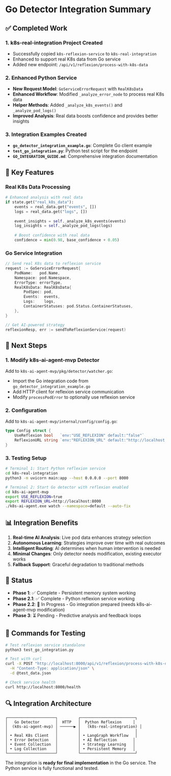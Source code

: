 # Go Detector Integration Summary

## ✅ Completed Work

### 1. **k8s-real-integration Project Created**
- Successfully copied `k8s-reflexion-service` to `k8s-real-integration`
- Enhanced to support real K8s data from Go service
- Added new endpoint: `/api/v1/reflexion/process-with-k8s-data`

### 2. **Enhanced Python Service**
- **New Request Model**: `GoServiceErrorRequest` with `RealK8sData`
- **Enhanced Workflow**: Modified `_analyze_error_node` to process real K8s data
- **Helper Methods**: Added `_analyze_k8s_events()` and `_analyze_pod_logs()`
- **Improved Analysis**: Real data boosts confidence and provides better insights

### 3. **Integration Examples Created**
- **`go_detector_integration_example.go`**: Complete Go client example
- **`test_go_integration.py`**: Python test script for the endpoint
- **`GO_INTEGRATION_GUIDE.md`**: Comprehensive integration documentation

## 🔧 Key Features

### Real K8s Data Processing
```python
# Enhanced analysis with real data
if state.get("real_k8s_data"):
    events = real_data.get("events", [])
    logs = real_data.get("logs", [])
    
    event_insights = self._analyze_k8s_events(events)
    log_insights = self._analyze_pod_logs(logs)
    
    # Boost confidence with real data
    confidence = min(0.98, base_confidence + 0.05)
```

### Go Service Integration
```go
// Send real K8s data to reflexion service
request := GoServiceErrorRequest{
    PodName:   pod.Name,
    Namespace: pod.Namespace,
    ErrorType: errorType,
    RealK8sData: RealK8sData{
        PodSpec: pod,
        Events:  events,
        Logs:    logs,
        ContainerStatuses: pod.Status.ContainerStatuses,
    },
}

// Get AI-powered strategy
reflexionResp, err := sendToReflexionService(request)
```

## 🚀 Next Steps

### 1. **Modify k8s-ai-agent-mvp Detector**
Add to `k8s-ai-agent-mvp/pkg/detector/watcher.go`:
- Import the Go integration code from `go_detector_integration_example.go`
- Add HTTP client for reflexion service communication
- Modify `processPodError` to optionally use reflexion service

### 2. **Configuration**
Add to `k8s-ai-agent-mvp/internal/config/config.go`:
```go
type Config struct {
    UseReflexion bool   `env:"USE_REFLEXION" default:"false"`
    ReflexionURL string `env:"REFLEXION_URL" default:"http://localhost:8000"`
}
```

### 3. **Testing Setup**
```bash
# Terminal 1: Start Python reflexion service
cd k8s-real-integration
python3 -m uvicorn main:app --host 0.0.0.0 --port 8000

# Terminal 2: Start Go detector with reflexion enabled
cd k8s-ai-agent-mvp
export USE_REFLEXION=true
export REFLEXION_URL=http://localhost:8000
./k8s-ai-agent.exe watch --namespace=default --auto-fix
```

## 📊 Integration Benefits

1. **Real-time AI Analysis**: Live pod data enhances strategy selection
2. **Autonomous Learning**: Strategies improve over time with real outcomes
3. **Intelligent Routing**: AI determines when human intervention is needed
4. **Minimal Changes**: Only detector needs modification, existing executor works
5. **Fallback Support**: Graceful degradation to traditional methods

## 🎯 Status

- **Phase 1**: ✅ Complete - Persistent memory system working
- **Phase 2.1**: ✅ Complete - Python reflexion service working
- **Phase 2.2**: 🔄 In Progress - Go integration prepared (needs k8s-ai-agent-mvp modification)
- **Phase 3**: ⏳ Pending - Predictive analysis and feedback loops

## 📝 Commands for Testing

```bash
# Test reflexion service standalone
python3 test_go_integration.py

# Test with curl
curl -X POST "http://localhost:8000/api/v1/reflexion/process-with-k8s-data" \
  -H "Content-Type: application/json" \
  -d @test_data.json

# Check service health
curl http://localhost:8000/health
```

## 🔍 Integration Architecture

```
┌─────────────────────┐         ┌────────────────────────┐
│   Go Detector       │  HTTP   │  Python Reflexion     │
│  (k8s-ai-agent-mvp) │ ──────▶ │   (k8s-real-integration) │
│                     │         │                        │
│ • Real K8s Client   │         │ • LangGraph Workflow   │
│ • Error Detection   │         │ • AI Reflection       │
│ • Event Collection  │         │ • Strategy Learning   │
│ • Log Collection    │         │ • Persistent Memory   │
└─────────────────────┘         └────────────────────────┘
```

The integration is **ready for final implementation** in the Go service. The Python service is fully functional and tested.
